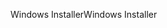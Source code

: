 <span data-ttu-id="0bbc9-101">Windows Installer</span><span class="sxs-lookup"><span data-stu-id="0bbc9-101">Windows Installer</span></span>